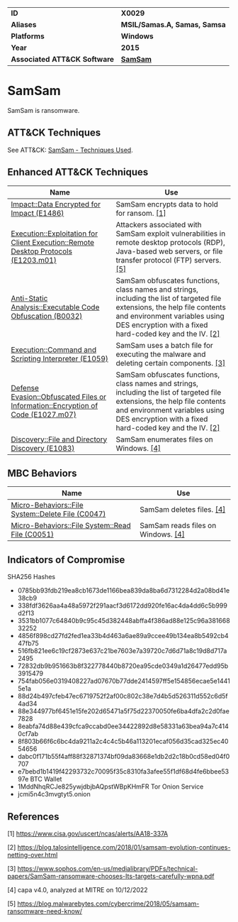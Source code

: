 <table>
<tr>
<td><b>ID</b></td>
<td><b>X0029</b></td>
</tr>
<tr>
<td><b>Aliases</b></td>
<td><b>MSIL/Samas.A, Samas, Samsa</b></td>
</tr>
<tr>
<td><b>Platforms</b></td>
<td><b>Windows</b></td>
</tr>
<tr>
<td><b>Year</b></td>
<td><b>2015</b></td>
</tr>
<tr>
<td><b>Associated ATT&CK Software</b></td>
<td><b><a href="https://attack.mitre.org/software/S0370/">SamSam</a></b></td>
</tr>
</table>


# SamSam

SamSam is ransomware.


## ATT&CK Techniques

See ATT&CK: [SamSam - Techniques Used](https://attack.mitre.org/software/S0370/).

## Enhanced ATT&CK Techniques

|Name|Use|
|---|---|
|[Impact::Data Encrypted for Impact (E1486)](../impact/data-encrypted-for-impact.md)|SamSam encrypts data to hold for ransom. [[1]](#1)|
|[Execution::Exploitation for Client Execution::Remote Desktop Protocols (E1203.m01)](../execution/exploitation-for-client-execution.md)|Attackers associated with SamSam exploit vulnerabilities in remote desktop protocols (RDP), Java-based web servers, or file transfer protocol (FTP) servers. [[5]](#5)|
|[Anti-Static Analysis::Executable Code Obfuscation (B0032)](../anti-static-analysis/executable-code-obfuscation.md)|SamSam obfuscates functions, class names and strings, including the list of targeted file extensions, the help file contents and environment variables using DES encryption with a fixed hard-coded key and the IV. [[2]](#2)|
|[Execution::Command and Scripting Interpreter (E1059)](../execution/command-and-scripting-interpreter.md)|SamSam uses a batch file for executing the malware and deleting certain components. [[3]](#3)|
|[Defense Evasion::Obfuscated Files or Information::Encryption of Code (E1027.m07)](../defense-evasion/obfuscated-files-or-information.md)|SamSam obfuscates functions, class names and strings, including the list of targeted file extensions, the help file contents and environment variables using DES encryption with a fixed hard-coded key and the IV. [[2]](#2)|
|[Discovery::File and Directory Discovery (E1083)](../discovery/file-and-directory-discovery.md)|SamSam enumerates files on Windows. [[4]](#4)|


## MBC Behaviors

|Name|Use|
|---|---|
|[Micro-Behaviors::File System::Delete File (C0047)](../micro-behaviors/file-system/delete-file.md)|SamSam deletes files. [[4]](#4)|
|[Micro-Behaviors::File System::Read File (C0051)](../micro-behaviors/file-system/read-file.md)|SamSam reads files on Windows. [[4]](#4)|



## Indicators of Compromise

SHA256 Hashes
- 0785bb93fdb219ea8cb1673de1166bea839da8ba6d7312284d2a08bd41e38cb9
- 338fdf3626aa4a48a5972f291aacf3d6172dd920fe16ac4da4dd6c5b999d2f13
- 3531bb1077c64840b9c95c45d382448abffa4f386ad88e125c96a38166832252
- 4856f898cd27fd2fed1ea33b4d463a6ae89a9ccee49b134ea8b5492cb447fb75
- 516fb821ee6c19cf2873e637c21be7603e7a39720c7d6d71a8c19d8d717a2495
- 72832db9b951663b8f322778440b8720ea95cde0349a1d26477edd95b3915479
- 754fab056e0319408227ad07670b77dde2414597ff5e154856ecae5e14415e1a
- 88d24b497cfeb47ec6719752f2af00c802c38e7d4b5d526311d552c6d5f4ad34
- 88e344977bf6451e15fe202d65471a5f75d22370050fe6ba4dfa2c2d0fae7828
- 8eabfa74d88e439cfca9ccabd0ee34422892d8e58331a63bea94a7c4140cf7ab
- 8f803b66f6c6bc4da9211a2c4c4c5b46a113201ecaf056d35cad325ec4054656
- dabc0f171b55f4aff88f32871374bf09da83668e1db2d2c18b0cd58ed04f0707
- e7bebd1b1419f42293732c70095f35c8310fa3afee55f1df68d4fe6bbee5397e
BTC Wallet
- 1MddNhqRCJe825ywjdbjbAQpstWBpKHmFR
Tor Onion Service
- jcmi5n4c3mvgtyt5.onion


## References

<a name="1">[1]</a> https://www.cisa.gov/uscert/ncas/alerts/AA18-337A

<a name="2">[2]</a> https://blog.talosintelligence.com/2018/01/samsam-evolution-continues-netting-over.html

<a name="3">[3]</a> https://www.sophos.com/en-us/medialibrary/PDFs/technical-papers/SamSam-ransomware-chooses-Its-targets-carefully-wpna.pdf

<a name="4">[4]</a> capa v4.0, analyzed at MITRE on 10/12/2022

<a name="5">[5]</a> https://blog.malwarebytes.com/cybercrime/2018/05/samsam-ransomware-need-know/

